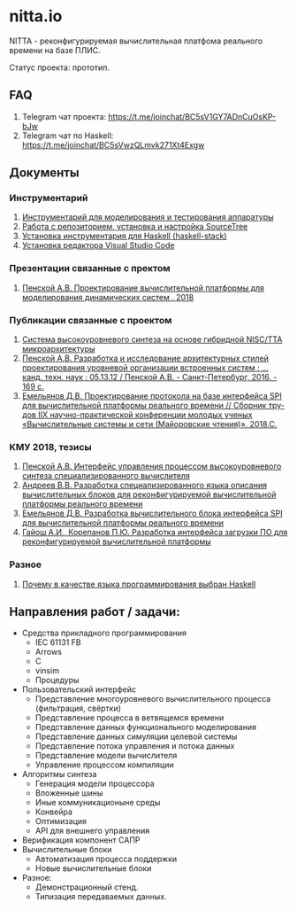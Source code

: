 # nitta.io

NITTA - реконфигурируемая вычислительная платфома реального времени на базе
ПЛИС.

Статус проекта: прототип.

## FAQ
1. Telegram чат проекта: <https://t.me/joinchat/BC5sV1GY7ADnCuOsKP-bJw>
1. Telegram чат по Haskell: <https://t.me/joinchat/BC5sVwzQLmvk271Xt4Exgw>

## Документы

### Инструментарий
1. [Инструментарий для моделирования и тестирования аппаратуры](doc/hdl-install.md)
1. [Работа с репозиторием, установка и настройка SourceTree](doc/sourcetree-install.md)
1. [Установка инструментария для Haskell (haskell-stack)](doc/stack-install.md)
1. [Установка редактора Visual Studio Code](doc/vscode-install.md)

### Презентации связанные с пректом
1. [Пенской А.В. Проектирование вычислительной платформы для моделирования динамических систем . 2018](https://nitta.io/nitta-corp/docs/src/master/2018%20PPK%20sdcloud-es%20slides.pdf)

### Публикации связанные с проектом
1. [Система высокоуровневого синтеза на основе гибридной NISC/TTA микроархитектуры](https://nitta.io/nitta-corp/docs/src/master/2018%20MAI%20HLS.pdf)
1. [Пенской А.В. Разработка и исследование архитектурных стилей проектирования уровневой организации встроенных систем : ... канд. техн. наук : 05.13.12 / Пенской А.В. - Санкт-Петербург, 2016. - 169 с.](https://isu.ifmo.ru/index/0EF1389C59C61A76286892961DA96781)
1. [Емельянов Д.В. Проектирование протокола на базе интерфейса SPI для вычислительной платформы реального времени // Сборник тру-дов IIX научно-практической конференции молодых ученых «Вычислительные системы и сети (Майоровские чтения)». 2018.С.](https://nitta.io/nitta-corp/docs/src/master/2017%20MR%20SPI.pdf)

### КМУ 2018, тезисы
1. [Пенской А.В. Интерфейс управления процессом высокоуровневого синтеза специализированного вычислителя](https://nitta.io/nitta-corp/docs/src/master/2018%20KMU%20API.pdf)
1. [Андреев В.В. Разработка специализированного языка описания вычислительных блоков для реконфигурируемой вычислительной платформы реального времени](https://nitta.io/nitta-corp/docs/src/master/2018%20KMU%20DSL.pdf)
1. [Емельянов Д.В. Разработка вычислительного блока интерфейса SPI для вычислительной платформы реального времени](https://nitta.io/nitta-corp/docs/src/master/2018%20KMU%20SPI.pdf)
1. [Гайош А.И., Корепанов П.Ю. Разработка интерфейса загрузки ПО для реконфигурируемой вычислительной платформы](https://nitta.io/nitta-corp/docs/src/master/2018%20KMU%20SW%20loading.pdf)


### Разное
1. [Почему в качестве языка программирования выбран Haskell](/doc/why-haskell)


## Направления работ / задачи:
- Средства прикладного программирования
  - IEC 61131 FB
  - Arrows
  - C
  - vinsim
  - Процедуры
- Пользовательский интерфейс
  - Представление многоуровневого вычислительного процесса (фильтрация, свёртки)
  - Представление процесса в ветвящемся времени
  - Представление данных функционального моделирования
  - Представление данных симуляции целевой системы
  - Представление потока управления и потока данных
  - Представление модели вычислителя
  - Управление процессом компиляции
- Алгоритмы синтеза
  - Генерация модели процессора
  - Вложенные шины
  - Иные коммуникационыне среды
  - Конвейра
  - Оптимизация
  - API для внешнего управления
- Верификация компонент САПР
- Вычислительные блоки
  - Автоматизация процесса поддержки
  - Новые вычислительные блоки
- Разное:
  - Демонстрационный стенд.
  - Типизация передаваемых данных.
